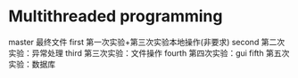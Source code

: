 # Multithreaded programming
master 最终文件
first 第一次实验+第三次实验本地操作(非要求)
second 第二次实验：异常处理
third 第三次实验：文件操作
fourth 第四次实验：gui
fifth 第五次实验：数据库
